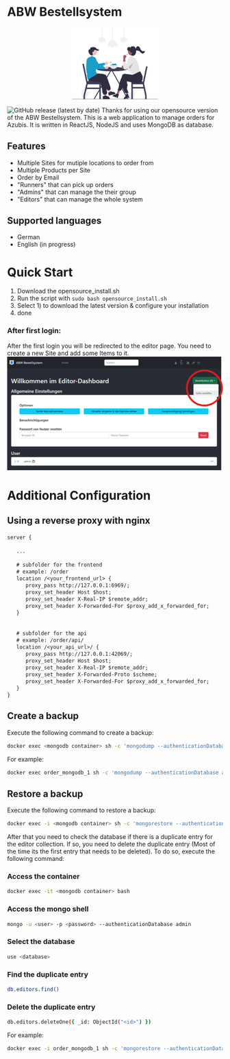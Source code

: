# ABW Bestellsystem

<p align="center">
   <img src="pictures/logo.svg" width="200" title="ABW Bestellsystem">
</p>

![GitHub release (latest by date)](https://img.shields.io/github/v/release/ABW-Bestellsystem/ABW-Bestellsystem)
Thanks for using our opensource version of the ABW Bestellsystem. This is a web application to manage orders for Azubis. It is written in ReactJS, NodeJS and uses MongoDB as database.

## Features
- Multiple Sites for mutiple locations to order from
- Multiple Products per Site
- Order by Email
- "Runners" that can pick up orders
- "Admins" that can manage the their group
- "Editors" that can manage the whole system

## Supported languages
- German 
- English (in progress) 

# Quick Start

1. Download the opensource_install.sh
2. Run the script with `sudo bash opensource_install.sh`
3. Select 1) to download the latest version & configure your installation
4. done

### After first login:

After the first login you will be redirected to the editor page. You need to create a new Site and add some Items to it.
![after login](pictures/after_login.png)

# Additional Configuration

## Using a reverse proxy with nginx

```
server {

   ...

   # subfolder for the frontend
   # example: /order
   location /<your_frontend_url> {
      proxy_pass http://127.0.0.1:6969/;
      proxy_set_header Host $host;
      proxy_set_header X-Real-IP $remote_addr;
      proxy_set_header X-Forwarded-For $proxy_add_x_forwarded_for;
   }


   # subfolder for the api
   # example: /order/api/
   location /<your_api_url>/ {
      proxy_pass http://127.0.0.1:42069/;
      proxy_set_header Host $host;
      proxy_set_header X-Real-IP $remote_addr;
      proxy_set_header X-Forwarded-Proto $scheme;
      proxy_set_header X-Forwarded-For $proxy_add_x_forwarded_for;
   }
}
```

## Create a backup

Execute the following command to create a backup:
```bash
docker exec <mongodb container> sh -c 'mongodump --authenticationDatabase admin -u <user> -p <password> --db <database> --archive' > <backup file>
```
For example:
```bash
docker exec order_mongodb_1 sh -c 'mongodump --authenticationDatabase admin -u orderadmin -p Password123 --db orderdb --archive' > order.dump
```

## Restore a backup

Execute the following command to restore a backup:
```bash
docker exec -i <mongodb container> sh -c 'mongorestore --authenticationDatabase admin -u <user> -p <password> --db <database> --archive' < <backup file>
```
After that you need to check the database if there is a duplicate entry for the editor collection. If so, you need to delete the duplicate entry (Most of the time its the first entry that needs to be deleted).
To do so, execute the following command:

### Access the container
```bash
docker exec -it <mongodb container> bash
```
### Access the mongo shell
```bash
mongo -u <user> -p <password> --authenticationDatabase admin
```
### Select the database
```bash
use <database>
```
### Find the duplicate entry
```bash
db.editors.find()
```
### Delete the duplicate entry
```bash
db.editors.deleteOne({ _id: ObjectId("<id>") })
```

For example:
```bash
docker exec -i order_mongodb_1 sh -c 'mongorestore --authenticationDatabase admin -u orderadmin -p Password123 --db orderdb --archive' < order.dump
```
